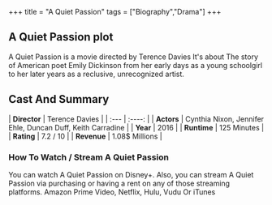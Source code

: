 +++
title = "A Quiet Passion"
tags = ["Biography","Drama"]
+++
## A Quiet Passion plot
A Quiet Passion is a movie directed by Terence Davies It's about The story of American poet Emily Dickinson from her early days as a young schoolgirl to her later years as a reclusive, unrecognized artist.
## Cast And Summary
| **Director**      | Terence Davies |
    | :---        |    :----:   |
    |  **Actors** | Cynthia Nixon, Jennifer Ehle, Duncan Duff, Keith Carradine |
    | **Year**   | 2016    |
    |  **Runtime** | 125 Minutes |
    |  **Rating** | 7.2 / 10 | 
    |  **Revenue** | 1.08$ Millions |
### How To Watch / Stream A Quiet Passion
You can watch A Quiet Passion on Disney+.
Also, you can stream A Quiet Passion via purchasing or having a rent on any of those streaming platforms.
Amazon Prime Video, Netflix, Hulu, Vudu Or iTunes